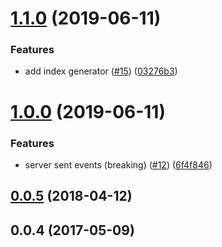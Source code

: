 <a name="1.1.0"></a>
# [1.1.0](https://github.com/kei-ito/middleware-static-livereload/compare/v1.0.0...v1.1.0) (2019-06-11)


### Features

* add index generator ([#15](https://github.com/kei-ito/middleware-static-livereload/issues/15)) ([03276b3](https://github.com/kei-ito/middleware-static-livereload/commit/03276b3))



<a name="1.0.0"></a>
# [1.0.0](https://github.com/kei-ito/middleware-static-livereload/compare/v0.0.5...v1.0.0) (2019-06-11)


### Features

* server sent events (breaking) ([#12](https://github.com/kei-ito/middleware-static-livereload/issues/12)) ([6f4f846](https://github.com/kei-ito/middleware-static-livereload/commit/6f4f846))



<a name="0.0.5"></a>
## [0.0.5](https://github.com/kei-ito/middleware-static-livereload/compare/v0.0.4...v0.0.5) (2018-04-12)



<a name="0.0.4"></a>
## 0.0.4 (2017-05-09)



